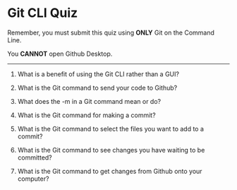 # Git CLI Quiz

Remember, you must submit this quiz using __ONLY__ Git on the Command Line. 

You __CANNOT__ open Github Desktop.

---

1. What is a benefit of using the Git CLI rather than a GUI?

<!-- CLI is better in speed and performance as we gave direct commands to our computer.  -->

2. What is the Git command to send your code to Github?

<!-- git push -->

3. What does the -m in a Git command mean or do?

<!-- add git messange to commit it -->

4. What is the Git command for making a commit?

<!-- git commit -m "message" -->

5. What is the Git command to select the files you want to add to a commit?

<!--  git add filename -->

6. What is the Git command to see changes you have waiting to be committed?

<!-- git status -->

7. What is the Git command to get changes from Github onto your computer?

<!-- git pull remotename remotebranch -->
